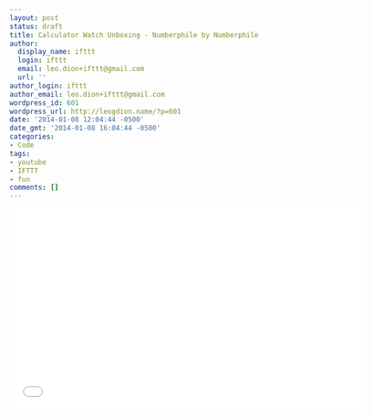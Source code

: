 ```yaml
---
layout: post
status: draft
title: Calculator Watch Unboxing - Numberphile by Numberphile
author:
  display_name: ifttt
  login: ifttt
  email: leo.dion+ifttt@gmail.com
  url: ''
author_login: ifttt
author_email: leo.dion+ifttt@gmail.com
wordpress_id: 601
wordpress_url: http://leogdion.name/?p=601
date: '2014-01-08 12:04:44 -0500'
date_gmt: '2014-01-08 16:04:44 -0500'
categories:
- Code
tags:
- youtube
- IFTTT
- fun
comments: []
---
```

<iframe width="625" height="352" src="//www.youtube.com/embed/wyl-V0mrEio" frameborder="0" allowfullscreen></iframe>

